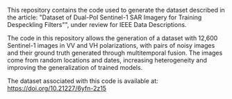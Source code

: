 This repository contains the code used to generate the dataset described in the article:
"Dataset of Dual-Pol Sentinel-1 SAR Imagery for Training Despeckling Filters"", under review for IEEE Data Descriptions.


The code in this repository allows the generation of a dataset with 12,600 Sentinel-1 images in VV and VH polarizations, with pairs of noisy images and their ground truth generated through multitemporal fusion. 
The images come from random locations and dates, increasing heterogeneity and improving the generalization of trained models.


The dataset associated with this code is available at: https://doi.org/10.21227/6yfn-2z15
